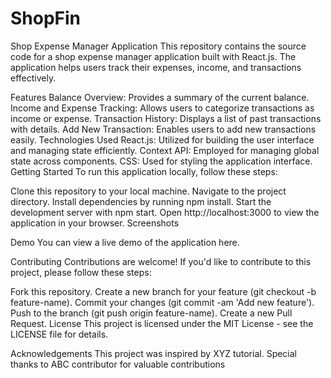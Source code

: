 # ShopFin
Shop Expense Manager Application
This repository contains the source code for a shop expense manager application built with React.js. The application helps users track their expenses, income, and transactions effectively.

Features
Balance Overview: Provides a summary of the current balance.
Income and Expense Tracking: Allows users to categorize transactions as income or expense.
Transaction History: Displays a list of past transactions with details.
Add New Transaction: Enables users to add new transactions easily.
Technologies Used
React.js: Utilized for building the user interface and managing state efficiently.
Context API: Employed for managing global state across components.
CSS: Used for styling the application interface.
Getting Started
To run this application locally, follow these steps:

Clone this repository to your local machine.
Navigate to the project directory.
Install dependencies by running npm install.
Start the development server with npm start.
Open http://localhost:3000 to view the application in your browser.
Screenshots


Demo
You can view a live demo of the application here.

Contributing
Contributions are welcome! If you'd like to contribute to this project, please follow these steps:

Fork this repository.
Create a new branch for your feature (git checkout -b feature-name).
Commit your changes (git commit -am 'Add new feature').
Push to the branch (git push origin feature-name).
Create a new Pull Request.
License
This project is licensed under the MIT License - see the LICENSE file for details.

Acknowledgements
This project was inspired by XYZ tutorial.
Special thanks to ABC contributor for valuable contributions

